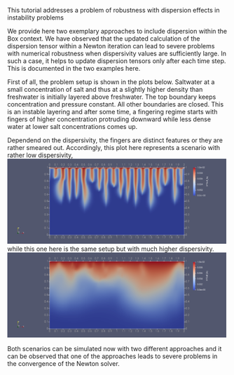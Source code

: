 This tutorial addresses a problem of robustness with dispersion effects in instability problems

We provide here two exemplary approaches to include dispersion within the Box context. We have observed that the updated calculation of the dispersion tensor within a Newton iteration can lead to severe problems with numerical robustness when dispersivity values are sufficiently large.
In such a case, it helps to update dispersion tensors only after each time step. 
This is documented in the two examples here.

First of all, the problem setup is shown in the plots below. Saltwater at a small concentration of salt and thus at a slightly higher density than freshwater is initially layered above freshwater. The top boundary keeps concentration and pressure constant. All other boundaries are closed. This is an instable layering and after some time, a fingering regime starts with fingers of higher concentration protruding downward while less dense water at lower salt concentrations comes up.

Dependend on the dispersivity, the fingers are distinct features or they are rather smeared out.
Accordingly, this plot here represents a scenario with rather low dispersivity,  
 <img src="Plots/plot-lowDisp.png" width="500">  
while this one here is the same setup but with much higher dispersivity.  
 <img src="Plots/plot-highDisp.png" width="500">

Both scenarios can be simulated now with two different approaches and it can be observed that one of the approaches leads to severe problems in the convergence of the Newton solver.

